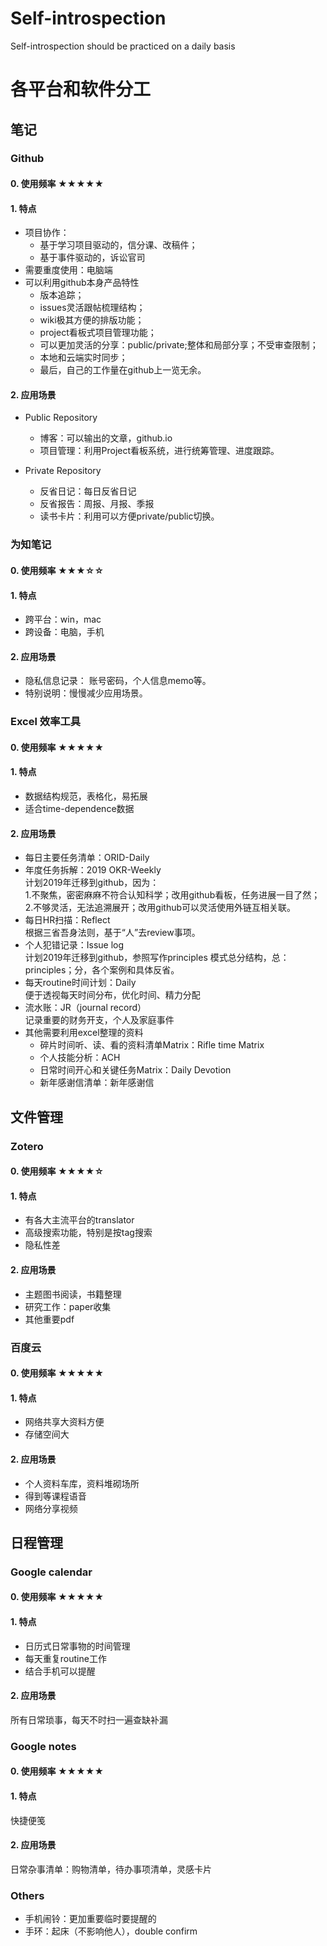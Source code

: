 # Self-introspection
Self-introspection should be practiced on a daily basis

# 各平台和软件分工
## 笔记
### Github
#### 0. 使用频率 ★★★★★
#### 1. 特点
- 项目协作：
  - 基于学习项目驱动的，信分课、改稿件；
  - 基于事件驱动的，诉讼官司
- 需要重度使用：电脑端
- 可以利用github本身产品特性
  - 版本追踪；
  - issues灵活跟帖梳理结构；
  - wiki极其方便的排版功能；
  - project看板式项目管理功能；
  - 可以更加灵活的分享：public/private;整体和局部分享；不受审查限制；
  - 本地和云端实时同步；
  - 最后，自己的工作量在github上一览无余。
  
#### 2. 应用场景  
- Public Repository
  - 博客：可以输出的文章，github.io
  - 项目管理：利用Project看板系统，进行统筹管理、进度跟踪。
  
- Private Repository
  - 反省日记：每日反省日记
  - 反省报告：周报、月报、季报
  - 读书卡片：利用可以方便private/public切换。
  
### 为知笔记

#### 0. 使用频率 ★★★☆☆

#### 1. 特点
- 跨平台：win，mac
- 跨设备：电脑，手机

#### 2. 应用场景 
- 隐私信息记录： 账号密码，个人信息memo等。
- 特别说明：慢慢减少应用场景。

### Excel 效率工具
#### 0. 使用频率 ★★★★★

#### 1. 特点
- 数据结构规范，表格化，易拓展
- 适合time-dependence数据

#### 2. 应用场景 
- 每日主要任务清单：ORID-Daily
- 年度任务拆解：2019 OKR-Weekly<br>
计划2019年迁移到github，因为：<br>
1.不聚焦，密密麻麻不符合认知科学；改用github看板，任务进展一目了然；<br>
2.不够灵活，无法追溯展开；改用github可以灵活使用外链互相关联。
- 每日HR扫描：Reflect<br>
根据三省吾身法则，基于“人”去review事项。
- 个人犯错记录：Issue log<br>
计划2019年迁移到github，参照写作principles 模式总分结构，总：principles；分，各个案例和具体反省。
- 每天routine时间计划：Daily<br>
便于透视每天时间分布，优化时间、精力分配
- 流水账：JR（journal record）<br>
记录重要的财务开支，个人及家庭事件
- 其他需要利用excel整理的资料
  - 碎片时间听、读、看的资料清单Matrix：Rifle time Matrix
  - 个人技能分析：ACH
  - 日常时间开心和关键任务Matrix：Daily Devotion
  - 新年感谢信清单：新年感谢信

## 文件管理

### Zotero
#### 0. 使用频率 ★★★★☆
#### 1. 特点
- 有各大主流平台的translator
- 高级搜索功能，特别是按tag搜索
- 隐私性差
#### 2. 应用场景 
- 主题图书阅读，书籍整理
- 研究工作：paper收集
- 其他重要pdf
### 百度云
#### 0. 使用频率 ★★★★★
#### 1. 特点
- 网络共享大资料方便
- 存储空间大
#### 2. 应用场景 
- 个人资料车库，资料堆砌场所
- 得到等课程语音
- 网络分享视频
## 日程管理
### Google calendar
#### 0. 使用频率 ★★★★★
#### 1. 特点
- 日历式日常事物的时间管理
- 每天重复routine工作
- 结合手机可以提醒
#### 2. 应用场景 
所有日常琐事，每天不时扫一遍查缺补漏

### Google notes
#### 0. 使用频率 ★★★★★
#### 1. 特点
快捷便笺

#### 2. 应用场景 
日常杂事清单：购物清单，待办事项清单，灵感卡片

### Others
- 手机闹铃：更加重要临时要提醒的
- 手环：起床（不影响他人），double confirm

